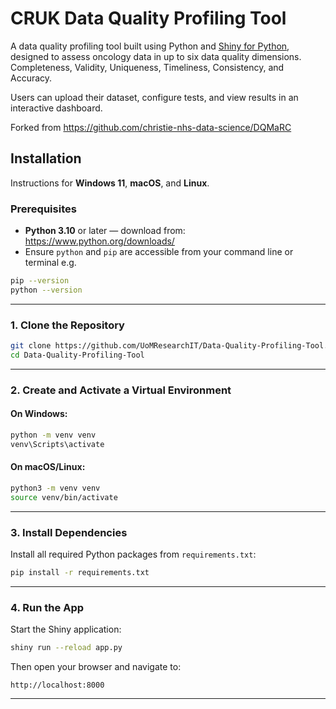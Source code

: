 # CRUK Data Quality Profiling Tool

A data quality profiling tool built using Python and [Shiny for Python](https://shiny.posit.co/py/), designed to assess oncology data in up to six data quality dimensions. Completeness, Validity, Uniqueness, Timeliness, Consistency, and Accuracy. 

Users can upload their dataset, configure tests, and view results in an interactive dashboard.

Forked from https://github.com/christie-nhs-data-science/DQMaRC

## Installation

Instructions for **Windows 11**, **macOS**, and **Linux**.

### Prerequisites

- **Python 3.10** or later — download from: https://www.python.org/downloads/
- Ensure `python` and `pip` are accessible from your command line or terminal e.g.

```bash
pip --version
python --version
```

---

### 1. Clone the Repository

```bash
git clone https://github.com/UoMResearchIT/Data-Quality-Profiling-Tool.git
cd Data-Quality-Profiling-Tool
```

---

### 2. Create and Activate a Virtual Environment

#### On **Windows**:

```bash
python -m venv venv
venv\Scripts\activate
```

#### On **macOS/Linux**:

```bash
python3 -m venv venv
source venv/bin/activate
```

---

### 3. Install Dependencies

Install all required Python packages from `requirements.txt`:

```bash
pip install -r requirements.txt
```

---

### 4. Run the App

Start the Shiny application:

```bash
shiny run --reload app.py
```

Then open your browser and navigate to:

`http://localhost:8000`

---

